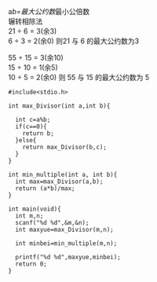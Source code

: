 a*b=最大公约数*最小公倍数        
辗转相除法   
21 ÷ 6 = 3(余3)   
6 ÷ 3 = 2(余0)  则21 与 6 的最大公约数为3   
   
55 ÷ 15 = 3(余10)   
15 ÷ 10 = 1(余5)   
10 ÷ 5 =  2(余0) 则 55 与 15 的最大公约数为 5      
```
#include<stdio.h>

int max_Divisor(int a,int b){

  int c=a%b;
  if(c==0){
    return b;
  }else{
    return max_Divisor(b,c);
  }
}

int min_multiple(int a, int b){
  int max=max_Divisor(a,b);
  return (a*b)/max;
}

int main(void){
  int m,n;
  scanf("%d %d",&m,&n);
  int maxyue=max_Divisor(m,n);

  int minbei=min_multiple(m,n);
  
  printf("%d %d",maxyue,minbei);
  return 0;
}
```
